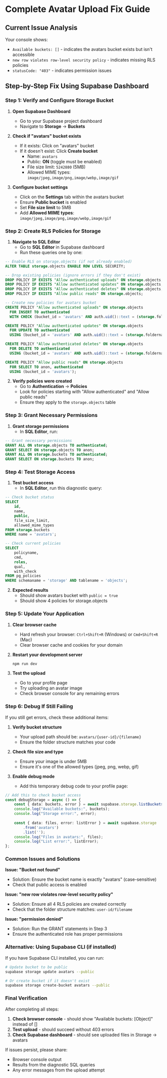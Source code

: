 # Complete Avatar Upload Fix Guide

## Current Issue Analysis

Your console shows:
- `Available buckets: []` - indicates the avatars bucket exists but isn't accessible
- `new row violates row-level security policy` - indicates missing RLS policies
- `statusCode: "403"` - indicates permission issues

## Step-by-Step Fix Using Supabase Dashboard

### Step 1: Verify and Configure Storage Bucket

1. **Open Supabase Dashboard**
   - Go to your Supabase project dashboard
   - Navigate to **Storage** → **Buckets**

2. **Check if "avatars" bucket exists**
   - If it exists: Click on "avatars" bucket
   - If it doesn't exist: Click **Create bucket**
     - Name: `avatars`
     - Public: **ON** (toggle must be enabled)
     - File size limit: `5242880` (5MB)
     - Allowed MIME types: `image/jpeg,image/png,image/webp,image/gif`

3. **Configure bucket settings**
   - Click on the **Settings** tab within the avatars bucket
   - Ensure **Public bucket** is enabled
   - Set **File size limit** to 5MB
   - Add **Allowed MIME types**: `image/jpeg,image/png,image/webp,image/gif`

### Step 2: Create RLS Policies for Storage

1. **Navigate to SQL Editor**
   - Go to **SQL Editor** in Supabase dashboard
   - Run these queries one by one:

```sql
-- Enable RLS on storage.objects (if not already enabled)
ALTER TABLE storage.objects ENABLE ROW LEVEL SECURITY;

-- Drop existing policies (ignore errors if they don't exist)
DROP POLICY IF EXISTS "Allow authenticated uploads" ON storage.objects;
DROP POLICY IF EXISTS "Allow authenticated updates" ON storage.objects;
DROP POLICY IF EXISTS "Allow authenticated deletes" ON storage.objects;
DROP POLICY IF EXISTS "Allow public reads" ON storage.objects;

-- Create new policies for avatars bucket
CREATE POLICY "Allow authenticated uploads" ON storage.objects
  FOR INSERT TO authenticated
  WITH CHECK (bucket_id = 'avatars' AND auth.uid()::text = (storage.foldername(name))[1]);

CREATE POLICY "Allow authenticated updates" ON storage.objects
  FOR UPDATE TO authenticated
  USING (bucket_id = 'avatars' AND auth.uid()::text = (storage.foldername(name))[1]);

CREATE POLICY "Allow authenticated deletes" ON storage.objects
  FOR DELETE TO authenticated
  USING (bucket_id = 'avatars' AND auth.uid()::text = (storage.foldername(name))[1]);

CREATE POLICY "Allow public reads" ON storage.objects
  FOR SELECT TO anon, authenticated
  USING (bucket_id = 'avatars');
```

2. **Verify policies were created**
   - Go to **Authentication** → **Policies**
   - Look for policies starting with "Allow authenticated" and "Allow public reads"
   - Ensure they apply to the `storage.objects` table

### Step 3: Grant Necessary Permissions

1. **Grant storage permissions**
   - In **SQL Editor**, run:

```sql
-- Grant necessary permissions
GRANT ALL ON storage.objects TO authenticated;
GRANT SELECT ON storage.objects TO anon;
GRANT ALL ON storage.buckets TO authenticated;
GRANT SELECT ON storage.buckets TO anon;
```

### Step 4: Test Storage Access

1. **Test bucket access**
   - In **SQL Editor**, run this diagnostic query:

```sql
-- Check bucket status
SELECT 
    id,
    name,
    public,
    file_size_limit,
    allowed_mime_types
FROM storage.buckets 
WHERE name = 'avatars';

-- Check current policies
SELECT 
    policyname,
    cmd,
    roles,
    qual,
    with_check
FROM pg_policies 
WHERE schemaname = 'storage' AND tablename = 'objects';
```

2. **Expected results**
   - Should show avatars bucket with `public = true`
   - Should show 4 policies for storage.objects

### Step 5: Update Your Application

1. **Clear browser cache**
   - Hard refresh your browser: `Ctrl+Shift+R` (Windows) or `Cmd+Shift+R` (Mac)
   - Clear browser cache and cookies for your domain

2. **Restart your development server**
   ```bash
   npm run dev
   ```

3. **Test the upload**
   - Go to your profile page
   - Try uploading an avatar image
   - Check browser console for any remaining errors

### Step 6: Debug If Still Failing

If you still get errors, check these additional items:

1. **Verify bucket structure**
   - Your upload path should be: `avatars/{user-id}/{filename}`
   - Ensure the folder structure matches your code

2. **Check file size and type**
   - Ensure your image is under 5MB
   - Ensure it's one of the allowed types (jpeg, png, webp, gif)

3. **Enable debug mode**
   - Add this temporary debug code to your profile page:

```typescript
// Add this to check bucket access
const debugStorage = async () => {
    const { data: buckets, error } = await supabase.storage.listBuckets();
    console.log("Available buckets:", buckets);
    console.log("Storage error:", error);
    
    const { data: files, error: listError } = await supabase.storage
        .from('avatars')
        .list('');
    console.log("Files in avatars:", files);
    console.log("List error:", listError);
};
```

### Common Issues and Solutions

**Issue: "Bucket not found"**
- Solution: Ensure the bucket name is exactly "avatars" (case-sensitive)
- Check that public access is enabled

**Issue: "new row violates row-level security policy"**
- Solution: Ensure all 4 RLS policies are created correctly
- Check that the folder structure matches: `user-id/filename`

**Issue: "permission denied"**
- Solution: Run the GRANT statements in Step 3
- Ensure the authenticated role has proper permissions

### Alternative: Using Supabase CLI (if installed)

If you have Supabase CLI installed, you can run:

```bash
# Update bucket to be public
supabase storage update avatars --public

# Or create bucket if it doesn't exist
supabase storage create-bucket avatars --public
```

### Final Verification

After completing all steps:

1. **Check browser console** - should show "Available buckets: [Object]" instead of []
2. **Test upload** - should succeed without 403 errors
3. **Check Supabase dashboard** - should see uploaded files in Storage → avatars

If issues persist, please share:
- Browser console output
- Results from the diagnostic SQL queries
- Any error messages from the upload attempt